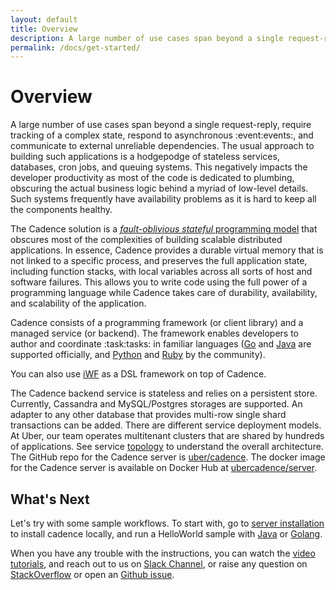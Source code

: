 ```yaml
---
layout: default
title: Overview
description: A large number of use cases span beyond a single request-reply, require tracking of a complex state, respond to asynchronous events, and communicate to external unreliable dependencies.
permalink: /docs/get-started/
---
```

# Overview

A large number of use cases span beyond a single request-reply, require tracking
of a complex state, respond to asynchronous :event:events:, and communicate to external unreliable dependencies.
The usual approach to building such applications is a hodgepodge of stateless services,
databases, cron jobs, and queuing systems. This negatively impacts the developer productivity as most of the code is
dedicated to plumbing, obscuring the actual business logic behind a myriad of low-level details. Such systems frequently have availability problems as it is hard to keep all the components healthy.

The Cadence solution is a [_fault-oblivious stateful_ programming model](/docs/concepts/workflows) that obscures most of the complexities of building scalable distributed applications. In essence, Cadence provides a durable virtual memory that is not
linked to a specific process, and preserves the full application state, including function stacks, with local variables across all sorts of host and software failures.
This allows you to write code using the full power of a programming language while Cadence takes care of durability, availability, and scalability of the application.

Cadence consists of a programming framework (or client library) and a managed service (or backend).
The framework enables developers to author and coordinate :task:tasks: in familiar languages
([Go](https://github.com/uber-go/cadence-client/) and [Java](https://github.com/uber/cadence-java-client)
are supported officially, and [Python](https://github.com/firdaus/cadence-python) and
[Ruby](https://github.com/coinbase/cadence-ruby) by the community).

You can also use [iWF](https://github.com/indeedeng/iwf) as a DSL framework on top of Cadence.

The Cadence backend service is stateless and relies on a persistent store. Currently, Cassandra and MySQL/Postgres storages
are supported. An adapter to any other database that provides multi-row single shard transactions
can be added. There are different service deployment models. At Uber, our team operates multitenant clusters
that are shared by hundreds of applications. See service [topology](/docs/concepts/topology) to understand the overall architecture. The GitHub repo for the Cadence server is [uber/cadence](https://github.com/uber/cadence). The docker
image for the Cadence server is available on Docker Hub at
[ubercadence/server](https://hub.docker.com/r/ubercadence/server).

## What's Next
Let's try with some sample workflows.
To start with, go to [server installation](/docs/get-started/installation) to install cadence locally, and run a HelloWorld sample with [Java](/docs/get-started/java-hello-world) or [Golang](/docs/get-started/golang-hello-world).

When you have any trouble with the instructions, you can watch the [video tutorials](/docs/get-started/video-tutorials), and reach out to us on [Slack Channel](http://t.uber.com/cadence-slack), or raise any question on [StackOverflow](https://stackoverflow.com/questions/tagged/cadence-workflow) or open an [Github issue](https://github.com/uber/cadence/issues/new/choose).

